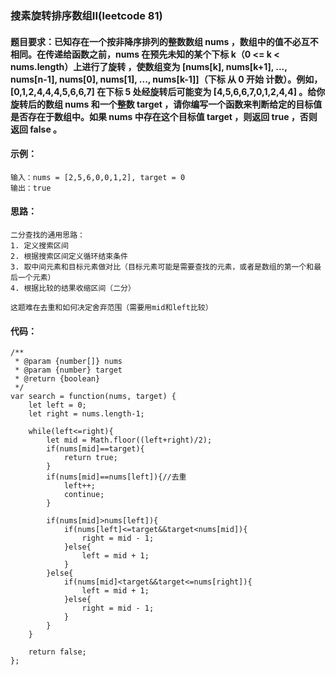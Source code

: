 ### 搜素旋转排序数组II(leetcode 81)
#### 题目要求：已知存在一个按非降序排列的整数数组 nums ，数组中的值不必互不相同。在传递给函数之前，nums 在预先未知的某个下标 k（0 <= k < nums.length）上进行了旋转 ，使数组变为 [nums[k], nums[k+1], ..., nums[n-1], nums[0], nums[1], ..., nums[k-1]]（下标 从 0 开始 计数）。例如， [0,1,2,4,4,4,5,6,6,7] 在下标 5 处经旋转后可能变为 [4,5,6,6,7,0,1,2,4,4] 。给你旋转后的数组 nums 和一个整数 target ，请你编写一个函数来判断给定的目标值是否存在于数组中。如果 nums 中存在这个目标值 target ，则返回 true ，否则返回 false 。

#### 示例：
```
输入：nums = [2,5,6,0,0,1,2], target = 0
输出：true
```
#### 思路：
    二分查找的通用思路：
    1. 定义搜索区间
    2. 根据搜索区间定义循环结束条件
    3. 取中间元素和目标元素做对比（目标元素可能是需要查找的元素，或者是数组的第一个和最后一个元素）
    4. 根据比较的结果收缩区间（二分）

    这题难在去重和如何决定舍弃范围（需要用mid和left比较）
#### 代码：

```
/**
 * @param {number[]} nums
 * @param {number} target
 * @return {boolean}
 */
var search = function(nums, target) {
    let left = 0;
    let right = nums.length-1;

    while(left<=right){
        let mid = Math.floor((left+right)/2);
        if(nums[mid]==target){
            return true;
        }
        if(nums[mid]==nums[left]){//去重
            left++;
            continue;
        }

        if(nums[mid]>nums[left]){
            if(nums[left]<=target&&target<nums[mid]){
                right = mid - 1;
            }else{
                left = mid + 1;
            }
        }else{
            if(nums[mid]<target&&target<=nums[right]){
                left = mid + 1;
            }else{
                right = mid - 1;
            }
        }
    }

    return false;
};
```